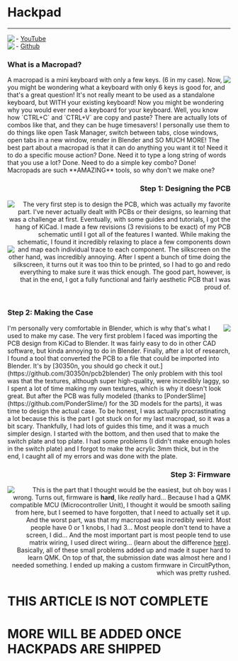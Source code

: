 # Hackpad
***
<img align="left" src="https://3xay.github.io/assets/youtube.png">-
[YouTube](https://youtube.com/playlist?list=PL8pZ9v0F1Ks2gfHrP7J-pUTj4NAnL8gHc&si=BFbylAYve3Dny7cF)
</br>
<img align="left" src="https://3xay.github.io/assets/github.png">-
[Github](https://github.com/3XAY/3XAY_HackPad)

### What is a Macropad?
<img align="right" src="https://3xay.github.io/assets/HackPad/RenderSideView.png">
A macropad is a mini keyboard with only a few keys. (6 in my case). Now, you might be wondering what a keyboard with only 6 keys is good for, and that's a great question!
It's not really meant to be used as a standalone keyboard, but WITH your existing keyboard! Now you might be wondering why you would ever need a keyboard for your keyboard.
Well, you know how `CTRL+C` and `CTRL+V` are copy and paste? There are actually lots of combos like that, and they can be huge timesavers!
I personally use them to do things like open Task Manager, switch between tabs, close windows, open tabs in a new window, render in Blender and SO MUCH MORE!
The best part about a macropad is that it can do anything you want it to! Need it to do a specific mouse action? Done. Need it to type a long string of words that you use a lot? Done.
Need to do a simple key combo? Done! Macropads are such **AMAZING** tools, so why don't we make one?

</br>
<h3 align="right">Step 1: Designing the PCB</h3>
<img align="left" src="https://3xay.github.io/assets/HackPad/FinishedPCB.png">
<div align="right">
The very first step is to design the PCB, which was actually my favorite part. I've never actually dealt with PCBs or their designs, so learning that was a challenge at first.
Eventually, with some guides and tutorials, I got the hang of KiCad. I made a few revisions (3 revisions to be exact) of my PCB schematic until I got all of the features I wanted.
While making the schematic, I found it incredibly relaxing to place a few components down and map each individual trace to each component.
<img align="left" src="https://3xay.github.io/assets/HackPad/PCB3DViewFrontWithModels.png"> The silkscreen on the other hand, was 
incredibly annoying. After I spent a bunch of time doing the silkscreen, it turns out it was too thin to be printed, so I had to go and redo everything to make sure it was thick enough.
The good part, however, is that in the end, I got a fully functional and fairly aesthetic PCB that I was proud of.
</div>
</br>

### Step 2: Making the Case
<img align="right" src="https://3xay.github.io/assets/HackPad/finishedCaseTopDown.png">
I'm personally very comfortable in Blender, which is why that's what I used to make my case. The very first problem I faced was importing
the PCB design from KiCad to Blender. It was fairly easy to do in other CAD software, but kinda annoying to do in Blender. Finally, 
after a lot of research, I found a tool that converted the PCB to a file that could be imported into Blender. It's by [30350n, you should go check it out.](https://github.com/30350n/pcb2blender)
The only problem with this tool was that the textures, although super high-quality, were incredibly laggy, so I spent a lot of time making my own textures, which is why it doesn't look great.
But after the PCB was fully modeled (thanks to [PonderSlime](https://github.com/PonderSlime/) for the 3D models for the parts), it was time to design the actual case.
To be honest, I was actually procrastinating a lot because this is the part I got stuck on for my last macropad, so it was a bit scary. Thankfully, I had lots of guides this time,
and it was a much simpler design. I started with the bottom, and then used that to make the switch plate and top plate. I had some problems (I didn't make enough holes in the switch plate)
and I forgot to make the acrylic 3mm thick, but in the end, I caught all of my errors and was done with the plate.

</br>
<h3 align="right">Step 3: Firmware</h3>
<img align="left" src="https://3xay.github.io/assets/HackPad/circuitPythonLogo.png">
<div align="right">
This is the part that I thought would be the easiest, but oh boy was I wrong. Turns out, firmware is <b>hard</b>, like <i>really</i> hard...
Because I had a QMK compatible MCU (Microcontroller Unit), I thought it would be smooth sailing from here, but I seemed to have forgotten, that I need to actually set it up.
And the worst part, was that my macropad was incredibly weird. Most people have 0 or 1 knobs, I had 3... Most people don't tend to have a screen, I did...
And the most important part is most people tend to use matrix wiring, I used direct wiring... (learn about the difference <a href="https://youtu.be/V0M98DuhhBI?si=TxXg1oUVK2Hfz1gU&t=393">here</a>). Basically, all of these small problems added up and made it super hard to learn QMK.
On top of that, the submission date was almost here and I needed something. I ended up making a custom firmware in CircuitPython,  which was pretty rushed.
</div>

# THIS ARTICLE IS NOT COMPLETE
# MORE WILL BE ADDED ONCE HACKPADS ARE SHIPPED